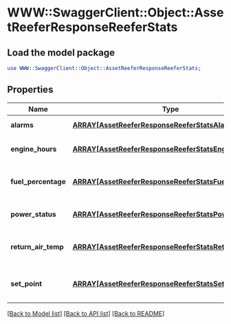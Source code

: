# WWW::SwaggerClient::Object::AssetReeferResponseReeferStats

## Load the model package
```perl
use WWW::SwaggerClient::Object::AssetReeferResponseReeferStats;
```

## Properties
Name | Type | Description | Notes
------------ | ------------- | ------------- | -------------
**alarms** | [**ARRAY[AssetReeferResponseReeferStatsAlarms1]**](AssetReeferResponseReeferStatsAlarms1.md) | Reefer alarms | [optional] 
**engine_hours** | [**ARRAY[AssetReeferResponseReeferStatsEngineHours]**](AssetReeferResponseReeferStatsEngineHours.md) | Engine hours of the reefer | [optional] 
**fuel_percentage** | [**ARRAY[AssetReeferResponseReeferStatsFuelPercentage]**](AssetReeferResponseReeferStatsFuelPercentage.md) | Fuel percentage of the reefer | [optional] 
**power_status** | [**ARRAY[AssetReeferResponseReeferStatsPowerStatus]**](AssetReeferResponseReeferStatsPowerStatus.md) | Power status of the reefer | [optional] 
**return_air_temp** | [**ARRAY[AssetReeferResponseReeferStatsReturnAirTemp]**](AssetReeferResponseReeferStatsReturnAirTemp.md) | Return air temperature of the reefer | [optional] 
**set_point** | [**ARRAY[AssetReeferResponseReeferStatsSetPoint]**](AssetReeferResponseReeferStatsSetPoint.md) | Set point temperature of the reefer | [optional] 

[[Back to Model list]](../README.md#documentation-for-models) [[Back to API list]](../README.md#documentation-for-api-endpoints) [[Back to README]](../README.md)



